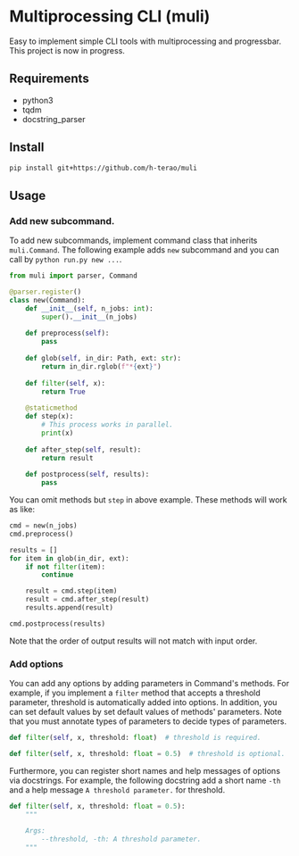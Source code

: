 # Multiprocessing CLI (muli)
Easy to implement simple CLI tools with multiprocessing and progressbar.
This project is now in progress.

## Requirements
- python3
- tqdm
- docstring_parser

## Install
```bash
pip install git+https://github.com/h-terao/muli
```

## Usage

### Add new subcommand.

To add new subcommands, implement command class that inherits `muli.Command`.
The following example adds `new` subcommand and you can call by `python run.py new ...`.

```python
from muli import parser, Command

@parser.register()
class new(Command):
    def __init__(self, n_jobs: int):
        super().__init__(n_jobs)
    
    def preprocess(self):
        pass 
    
    def glob(self, in_dir: Path, ext: str):
        return in_dir.rglob(f"*{ext}")
    
    def filter(self, x):
        return True
    
    @staticmethod
    def step(x):
        # This process works in parallel.
        print(x)
    
    def after_step(self, result):
        return result
    
    def postprocess(self, results):
        pass 
```

You can omit methods but `step` in above example. 
These methods will work as like:

```python
cmd = new(n_jobs)
cmd.preprocess()

results = []
for item in glob(in_dir, ext):
    if not filter(item):
        continue

    result = cmd.step(item)
    result = cmd.after_step(result)
    results.append(result)

cmd.postprocess(results)
```

Note that the order of output results will not match with input order.

### Add options

You can add any options by adding parameters in Command's methods.
For example, if you implement a `filter` method that accepts a threshold parameter, threshold is automatically added into options.
In addition, you can set default values by set default values of methods' parameters.
Note that you must annotate types of parameters to decide types of parameters.

```python
def filter(self, x, threshold: float)  # threshold is required.

def filter(self, x, threshold: float = 0.5)  # threshold is optional.
```

Furthermore, you can register short names and help messages of options via docstrings.
For example, the following docstring add a short name `-th` and a help message `A threshold parameter.` for threshold.
```python
def filter(self, x, threshold: float = 0.5):
    """
    
    Args:
        --threshold, -th: A threshold parameter.
    """
```
